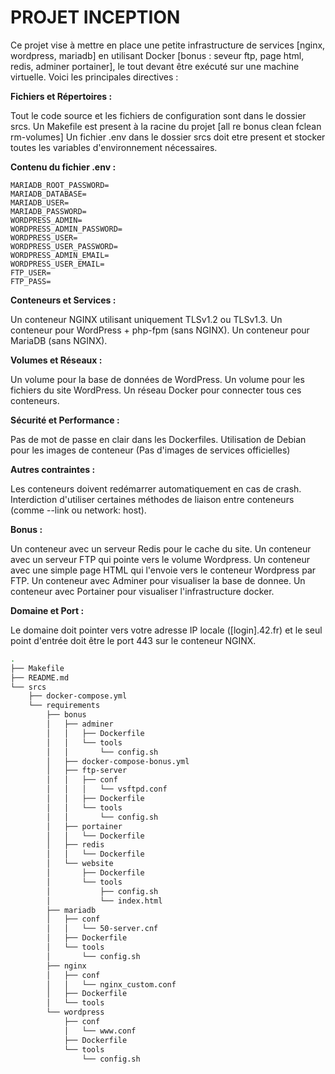 # **PROJET INCEPTION**

Ce projet vise à mettre en place une petite infrastructure de services [nginx, wordpress, mariadb]
en utilisant Docker [bonus : seveur ftp, page html, redis, adminer portainer],
le tout devant être exécuté sur une machine virtuelle.
Voici les principales directives :

**Fichiers et Répertoires :**

Tout le code source et les fichiers de configuration sont dans le dossier srcs.
Un Makefile est present à la racine du projet [all re bonus clean fclean rm-volumes]
Un fichier .env dans le dossier srcs doit etre present et stocker toutes les variables d'environnement nécessaires.


**Contenu du fichier .env :**

    MARIADB_ROOT_PASSWORD=
    MARIADB_DATABASE=
    MARIADB_USER=
    MARIADB_PASSWORD=
    WORDPRESS_ADMIN=
    WORDPRESS_ADMIN_PASSWORD=
    WORDPRESS_USER=
    WORDPRESS_USER_PASSWORD=
    WORDPRESS_ADMIN_EMAIL=
    WORDPRESS_USER_EMAIL=
    FTP_USER=
    FTP_PASS=



**Conteneurs et Services :**

Un conteneur NGINX utilisant uniquement TLSv1.2 ou TLSv1.3.
Un conteneur pour WordPress + php-fpm (sans NGINX).
Un conteneur pour MariaDB (sans NGINX).



**Volumes et Réseaux :**

Un volume pour la base de données de WordPress.
Un volume pour les fichiers du site WordPress.
Un réseau Docker pour connecter tous ces conteneurs.



**Sécurité et Performance :**

Pas de mot de passe en clair dans les Dockerfiles.
Utilisation de Debian pour les images de conteneur (Pas d'images de services officielles)



**Autres contraintes :**

Les conteneurs doivent redémarrer automatiquement en cas de crash.
Interdiction d'utiliser certaines méthodes de liaison entre conteneurs (comme --link ou network: host).



**Bonus :**

Un conteneur avec un serveur Redis pour le cache du site.
Un conteneur avec un serveur FTP qui pointe vers le volume Wordpress.
Un conteneur avec une simple page HTML qui l'envoie vers le conteneur Wordpress par FTP.
Un conteneur avec Adminer pour visualiser la base de donnee.
Un conteneur avec Portainer pour visualiser l'infrastructure docker.



**Domaine et Port :**

Le domaine doit pointer vers votre adresse IP locale ([login].42.fr)
et le seul point d'entrée doit être le port 443 sur le conteneur NGINX.

```bash
.
├── Makefile
├── README.md
└── srcs
    ├── docker-compose.yml
    └── requirements
        ├── bonus
        │   ├── adminer
        │   │   ├── Dockerfile
        │   │   └── tools
        │   │       └── config.sh
        │   ├── docker-compose-bonus.yml
        │   ├── ftp-server
        │   │   ├── conf
        │   │   │   └── vsftpd.conf
        │   │   ├── Dockerfile
        │   │   └── tools
        │   │       └── config.sh
        │   ├── portainer
        │   │   └── Dockerfile
        │   ├── redis
        │   │   └── Dockerfile
        │   └── website
        │       ├── Dockerfile
        │       └── tools
        │           ├── config.sh
        │           └── index.html
        ├── mariadb
        │   ├── conf
        │   │   └── 50-server.cnf
        │   ├── Dockerfile
        │   └── tools
        │       └── config.sh
        ├── nginx
        │   ├── conf
        │   │   └── nginx_custom.conf
        │   ├── Dockerfile
        │   └── tools
        └── wordpress
            ├── conf
            │   └── www.conf
            ├── Dockerfile
            └── tools
                └── config.sh
```